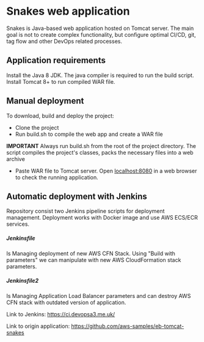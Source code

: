 # Snakes web application
Snakes is Java-based web application hosted on Tomcat server.
The main goal is not to create complex functionality, but configure optimal CI/CD, git, tag flow and other DevOps related processes.

 
## Application requirements
Install the Java 8 JDK. The java compiler is required to run the build script. 
Install Tomcat 8+ to run compiled WAR file.

## Manual deployment
To download, build and deploy the project:
- Clone the project 
- Run build.sh to compile the web app and create a WAR file

**IMPORTANT**
Always run build.sh from the root of the project directory.
The script compiles the project's classes, packs the necessary files into a web archive

- Paste WAR file to Tomcat server.
Open [localhost:8080](http://localhost:8080/) in a web browser to check the running application.

## Automatic deployment with Jenkins
Repository consist two Jenkins pipeline scripts for deployment management.
Deployment works with Docker image and use AWS ECS/ECR services.

##### Jenkinsfile 
Is Managing deployment of new AWS CFN Stack. Using "Build with parameters" we can manipulate with new AWS CloudFormation stack parameters.

##### Jenkinsfile2 
Is Managing Application Load Balancer parameters and can destroy AWS CFN stack with outdated version of application. 

Link to Jenkins:
https://ci.devopsa3.me.uk/

Link to origin application:
https://github.com/aws-samples/eb-tomcat-snakes
